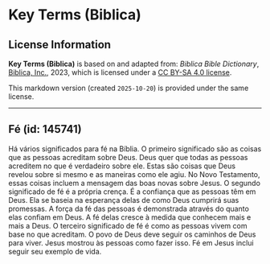 # Key Terms (Biblica)

## License Information

**Key Terms (Biblica)** is based on and adapted from: _Biblica Bible Dictionary_, [Biblica, Inc.](https://www.biblica.com/), 2023, which is licensed under a [CC BY-SA 4.0 license](https://creativecommons.org/licenses/by-sa/4.0/legalcode.en).

This markdown version (created `2025-10-20`) is provided under the same license.



--------------------------------

## Fé (id: 145741)

Há vários significados para fé na Bíblia. O primeiro significado são as coisas que as pessoas acreditam sobre Deus. Deus quer que todas as pessoas acreditem no que é verdadeiro sobre ele. Estas são coisas que Deus revelou sobre si mesmo e as maneiras como ele agiu. No Novo Testamento, essas coisas incluem a mensagem das boas novas sobre Jesus. O segundo significado de fé é a própria crença. É a confiança que as pessoas têm em Deus. Ela se baseia na esperança delas de como Deus cumprirá suas promessas. A força da fé das pessoas é demonstrada através do quanto elas confiam em Deus. A fé delas cresce à medida que conhecem mais e mais a Deus. O terceiro significado de fé é como as pessoas vivem com base no que acreditam. O povo de Deus deve seguir os caminhos de Deus para viver. Jesus mostrou às pessoas como fazer isso. Fé em Jesus inclui seguir seu exemplo de vida.


